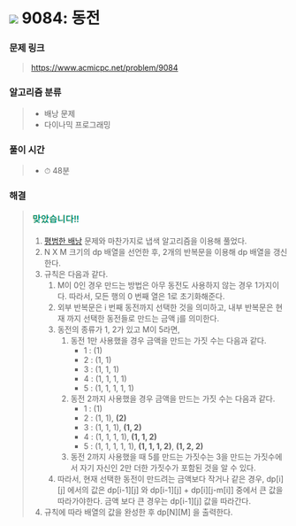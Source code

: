# <img src="https://static.solved.ac/tier_small/10.svg" width=30> 9084: 동전 

### 문제 링크
> https://www.acmicpc.net/problem/9084

### 알고리즘 분류
>- 배낭 문제
>- 다이나믹 프로그래밍

### 풀이 시간
>- ⏱ 48분

### 해결
> ![good](../../../Img/good.png)
>1. [평범한 배낭](https://www.acmicpc.net/problem/12865) 문제와 마찬가지로 냅색 알고리즘을 이용해 풀었다.
>2. N X M 크기의 dp 배열을 선언한 후, 2개의 반복문을 이용해 dp 배열을 갱신한다.
>3. 규칙은 다음과 같다.
>       1. M이 0인 경우 만드는 방법은 아무 동전도 사용하지 않는 경우 1가지이다. 따라서, 모든 행의 0 번째 열은 1로 초기화해준다.
>       2. 외부 반복문은 i 번째 동전까지 선택한 것을 의미하고, 내부 반복문은 현재 까지 선택한 동전들로 만드는 금액 j를 의미한다.
>       3. 동전의 종류가 1, 2가 있고 M이 5라면,
>           1. 동전 1만 사용했을 경우 금액을 만드는 가짓 수는 다음과 같다.
>               - 1 : (1)
>               - 2 : (1, 1)
>               - 3 : (1, 1, 1)
>               - 4 : (1, 1, 1, 1)
>               - 5 : (1, 1, 1, 1, 1)
>           2. 동전 2까지 사용했을 경우 금액을 만드는 가짓 수는 다음과 같다.
>               - 1 : (1)
>               - 2 : (1, 1), **(2)**
>               - 3 : (1, 1, 1), **(1, 2)**
>               - 4 : (1, 1, 1, 1), **(1, 1, 2)**
>               - 5 : (1, 1, 1, 1, 1), **(1, 1, 1, 2)**, **(1, 2, 2)**
>           3. 동전 2까지 사용했을 때 5를 만드는 가짓수는 3을 만드는 가짓수에서 자기 자신인 2만 더한 가짓수가 포함된 것을 알 수 있다.
>       4. 따라서, 현재 선택한 동전이 만드려는 금액보다 작거나 같은 경우, dp[i][j] 에서의 값은 dp[i-1][j] 와 dp[i-1][j] + dp[i][j-m[i]] 중에서 큰 값을 따라가야한다. 금액 보다 큰 경우는 dp[i-1][j] 값을 따라간다.
>4. 규칙에 따라 배열의 값을 완성한 후 dp[N][M] 을 출력한다.
